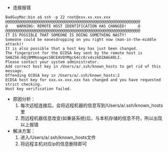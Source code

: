 - 连接报错
```
BadGuyMac:bin a$ ssh -p 22 root@xxx.xx.xxx.xxx
@@@@@@@@@@@@@@@@@@@@@@@@@@@@@@@@@@@@@@@@@@@@@@@@@@@@@@@@@@@
@    WARNING: REMOTE HOST IDENTIFICATION HAS CHANGED!     @
@@@@@@@@@@@@@@@@@@@@@@@@@@@@@@@@@@@@@@@@@@@@@@@@@@@@@@@@@@@
IT IS POSSIBLE THAT SOMEONE IS DOING SOMETHING NASTY!
Someone could be eavesdropping on you right now (man-in-the-middle attack)!
It is also possible that a host key has just been changed.
The fingerprint for the ECDSA key sent by the remote host is
SHA256:6Qj8MMUoagecSBCEAVQYMgc64cc0/x4szkDZAAG40LI.
Please contact your system administrator.
Add correct host key in /Users/a/.ssh/known_hosts to get rid of this message.
Offending ECDSA key in /Users/a/.ssh/known_hosts:2
ECDSA host key for xxx.xx.xxx.xxx has changed and you have requested strict checking.
Host key verification failed.
```
- 原因分析：
    1. 每次远程连接后，会将远程机器的信息写到/Users/a/.ssh/known_hosts里
    2. 而远程机器信息改变(如重装系统)后，与本机存储的信息不符，所以出现以上报错
- 解决方案：
    1. 进入/Users/a/.ssh/known_hosts文件 
    2. 将远程主机对应ip的信息删除即可